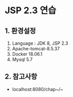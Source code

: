 # JSP 2.3 연습

## 1. 환경설정
1. Language : JDK 8, JSP 2.3
2. Apache-tomcat-8.5.37
3. Docker 18.06.1
4. Mysql 5.7

## 2. 참고사항
* localhost:8080/chap~/~
